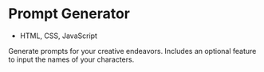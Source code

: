 # Prompt Generator<br>
- HTML, CSS, JavaScript

Generate prompts for your creative endeavors. Includes an optional feature to input the names of your characters.
